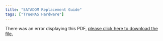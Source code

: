 ```yaml
---
title: "SATADOM Replacement Guide"
tags: ["TrueNAS Hardware"]
---
```


<object data="https://www.truenas.com/docs/files/m-series-satadom-replacement-guide.pdf" type="application/pdf" width="95%" height="1000">
  There was an error displaying this PDF, <a href="https://www.truenas.com/docs/files/m-series-satadom-replacement-guide.pdf">please click here to download the file.</a>
</object>
